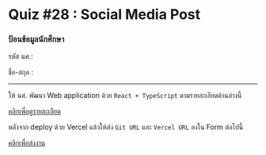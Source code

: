 # Quiz #28 : Social Media Post

### ป้อนข้อมูลนักศึกษา

รหัส นศ.:

ชื่อ-สกุล :

---

ให้ นศ. พัฒนา Web application ด้วย `React + TypeScript` ตามรายละเอียดด้านล่างนี้

[คลิกเพื่อดูรายละเอียด](https://o365cmu-my.sharepoint.com/:b:/g/personal/dome_potikanond_cmu_ac_th/ES054j78C5VLqEq-oyS6AUgBEJKc2BHAJWrCTVFXMdhlsg?e=sqIdaa)

หลังจาก deploy ด้วย Vercel แล้วให้ส่ง `Git URL` และ `Vercel URL` ลงใน Form ต่อไปนี้

[คลิกเพื่อส่งงาน](https://forms.office.com/r/dvx0BjAUkj)
